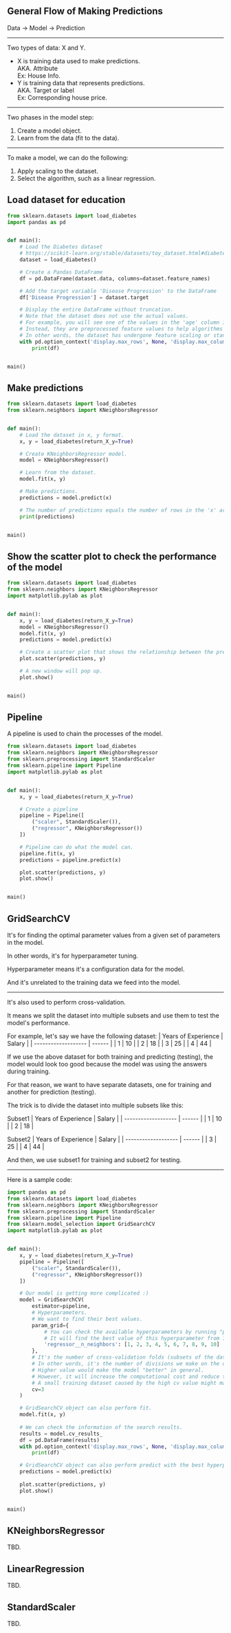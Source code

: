 ## General Flow of Making Predictions

Data -> Model -> Prediction

---

Two types of data: X and Y.
- X is training data used to make predictions.<br>
  AKA. Attribute<br>
  Ex: House Info.
- Y is training data that represents predictions.<br>
  AKA. Target or label<br>
  Ex: Corresponding house price.

---

Two phases in the model step:
1. Create a model object.
2. Learn from the data (fit to the data).

---

To make a model, we can do the following:
1. Apply scaling to the dataset.
2. Select the algorithm, such as a linear regression.

## Load dataset for education

```python
from sklearn.datasets import load_diabetes
import pandas as pd


def main():
    # Load the Diabetes dataset
    # https://scikit-learn.org/stable/datasets/toy_dataset.html#diabetes-dataset
    dataset = load_diabetes()

    # Create a Pandas DataFrame
    df = pd.DataFrame(dataset.data, columns=dataset.feature_names)

    # Add the target variable 'Disease Progression' to the DataFrame
    df['Disease Progression'] = dataset.target

    # Display the entire DataFrame without truncation.
    # Note that the dataset does not use the actual values.
    # For example, you will see one of the values in the 'age' column is -0.001882.
    # Instead, they are preprocessed feature values to help algorithms perform better.
    # In other words, the dataset has undergone feature scaling or standardization.
    with pd.option_context('display.max_rows', None, 'display.max_columns', None):
        print(df)


main()

```

## Make predictions

```python
from sklearn.datasets import load_diabetes
from sklearn.neighbors import KNeighborsRegressor


def main():
    # Load the dataset in x, y format.
    x, y = load_diabetes(return_X_y=True)

    # Create KNeighborsRegressor model.
    model = KNeighborsRegressor()

    # Learn from the dataset.
    model.fit(x, y)

    # Make predictions.
    predictions = model.predict(x)

    # The number of predictions equals the number of rows in the 'x' array.
    print(predictions)


main()

```

## Show the scatter plot to check the performance of the model

```python
from sklearn.datasets import load_diabetes
from sklearn.neighbors import KNeighborsRegressor
import matplotlib.pylab as plot


def main():
    x, y = load_diabetes(return_X_y=True)
    model = KNeighborsRegressor()
    model.fit(x, y)
    predictions = model.predict(x)

    # Create a scatter plot that shows the relationship between the predicted values and the actual target values.
    plot.scatter(predictions, y)

    # A new window will pop up.
    plot.show()


main()

```

## Pipeline

A pipeline is used to chain the processes of the model.

```python
from sklearn.datasets import load_diabetes
from sklearn.neighbors import KNeighborsRegressor
from sklearn.preprocessing import StandardScaler
from sklearn.pipeline import Pipeline
import matplotlib.pylab as plot


def main():
    x, y = load_diabetes(return_X_y=True)

    # Create a pipeline
    pipeline = Pipeline([
        ("scaler", StandardScaler()),
        ("regressor", KNeighborsRegressor())
    ])

    # Pipeline can do what the model can.
    pipeline.fit(x, y)
    predictions = pipeline.predict(x)

    plot.scatter(predictions, y)
    plot.show()


main()

```

## GridSearchCV

It's for finding the optimal parameter values from a given set of parameters in the model.

In other words, it's for hyperparameter tuning.

Hyperparameter means it's a configuration data for the model.

And it's unrelated to the training data we feed into the model.

---

It's also used to perform cross-validation.

It means we split the dataset into multiple subsets and use them to test the model's performance.

For example, let's say we have the following dataset:
| Years of Experience | Salary |
| ------------------- | ------ |
| 1                   | 10     |
| 2                   | 18     |
| 3                   | 25     |
| 4                   | 44     |

If we use the above dataset for both training and predicting (testing), the model would look too good because the model was using the answers during training.

For that reason, we want to have separate datasets, one for training and another for prediction (testing).

The trick is to divide the dataset into multiple subsets like this:

Subset1
| Years of Experience | Salary |
| ------------------- | ------ |
| 1                   | 10     |
| 2                   | 18     |

Subset2
| Years of Experience | Salary |
| ------------------- | ------ |
| 3                   | 25     |
| 4                   | 44     |

And then, we use subset1 for training and subset2 for testing.

---

Here is a sample code:

```python
import pandas as pd
from sklearn.datasets import load_diabetes
from sklearn.neighbors import KNeighborsRegressor
from sklearn.preprocessing import StandardScaler
from sklearn.pipeline import Pipeline
from sklearn.model_selection import GridSearchCV
import matplotlib.pylab as plot


def main():
    x, y = load_diabetes(return_X_y=True)
    pipeline = Pipeline([
        ("scaler", StandardScaler()),
        ("regressor", KNeighborsRegressor())
    ])

    # Our model is getting more complicated :)
    model = GridSearchCV(
        estimator=pipeline,
        # Hyperparameters.
        # We want to find their best values.
        param_grid={
            # You can check the available hyperparameters by running "print(pipeline.get_params())"
            # It will find the best value of this hyperparameter from 1 to 10.
            'regressor__n_neighbors': [1, 2, 3, 4, 5, 6, 7, 8, 9, 10]
        },
        # It's the number of cross-validation folds (subsets of the dataset).
        # In other words, it's the number of divisions we make on the dataset.
        # Higher value would make the model "better" in general.
        # However, it will increase the computational cost and reduce training data size.
        # A small training dataset caused by the high cv value might make the model "worse."
        cv=3
    )

    # GridSearchCV object can also perform fit.
    model.fit(x, y)
    
    # We can check the information of the search results.
    results = model.cv_results_
    df = pd.DataFrame(results)
    with pd.option_context('display.max_rows', None, 'display.max_columns', None):
        print(df)

    # GridSearchCV object can also perform predict with the best hyperparameters.
    predictions = model.predict(x)
    
    plot.scatter(predictions, y)
    plot.show()


main()

```

## KNeighborsRegressor

TBD.

## LinearRegression

TBD.

## StandardScaler

TBD.
